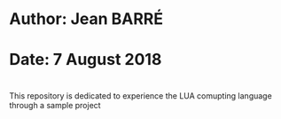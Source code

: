#
#	Author: Jean BARRÉ
#	Date: 7 August 2018
#

This repository is dedicated to experience the LUA comupting language through a sample project
